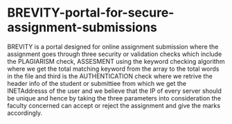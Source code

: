 # BREVITY-portal-for-secure-assignment-submissions
BREVITY is a portal designed for online assignment submission where the assignment goes through  three security or validation checks which include the PLAGIARISM check, ASSESMENT using the keyword checking algorithm where we get the total matching keyword from the array to the total words in the file and third is the AUTHENTICATION check where we retrive the header info of the student or submittiee from which we get the INETAddresss  of the user and we believe that the IP of every server should be unique and hence by taking the three parameters into consideration the faculty concerned  can accept or reject the assignment and give the marks accordingly.

